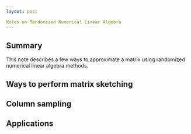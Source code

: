 ```yaml
---
layout: post

Notes on Randomized Numerical Linear Algebra
---
```


## Summary

This note describes a few ways to approximate a matrix using randomized numerical linear algebra methods.

## Ways to perform matrix sketching

## Column sampling

## Applications
